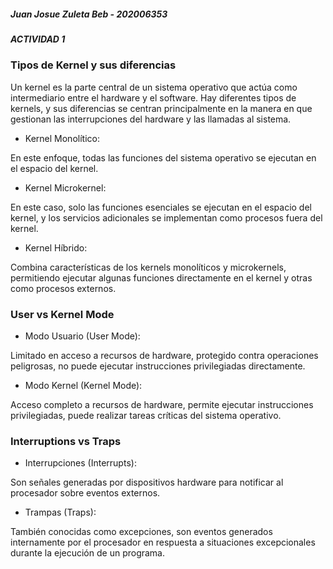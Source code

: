 
##### Juan Josue Zuleta Beb - 202006353
##### ACTIVIDAD 1

### Tipos de Kernel y sus diferencias

Un kernel es la parte central de un sistema operativo que actúa como intermediario entre el hardware y el software. Hay diferentes tipos de kernels, y sus diferencias se centran principalmente en la manera en que gestionan las interrupciones del hardware y las llamadas al sistema.

- Kernel Monolítico:

En este enfoque, todas las funciones del sistema operativo se ejecutan en el espacio del kernel.

- Kernel Microkernel:

En este caso, solo las funciones esenciales se ejecutan en el espacio del kernel, y los servicios adicionales se implementan como procesos fuera del kernel.

- Kernel Híbrido:

Combina características de los kernels monolíticos y microkernels, permitiendo ejecutar algunas funciones directamente en el kernel y otras como procesos externos.

### User vs Kernel Mode

- Modo Usuario (User Mode):

Limitado en acceso a recursos de hardware, protegido contra operaciones peligrosas, no puede ejecutar instrucciones privilegiadas directamente.

- Modo Kernel (Kernel Mode):

Acceso completo a recursos de hardware, permite ejecutar instrucciones privilegiadas, puede realizar tareas críticas del sistema operativo.


### Interruptions vs Traps

- Interrupciones (Interrupts):

Son señales generadas por dispositivos hardware para notificar al procesador sobre eventos externos.

- Trampas (Traps):

También conocidas como excepciones, son eventos generados internamente por el procesador en respuesta a situaciones excepcionales durante la ejecución de un programa.